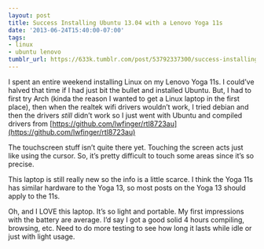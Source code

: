 ```yaml
---
layout: post
title: Success Installing Ubuntu 13.04 with a Lenovo Yoga 11s
date: '2013-06-24T15:40:00-07:00'
tags:
- linux
- ubuntu lenovo
tumblr_url: https://633k.tumblr.com/post/53792337300/success-installing-ubuntu-1304-with-a-lenovo-yoga
---
```

I spent an entire weekend installing Linux on my Lenovo Yoga 11s. <!--more-->I
could’ve halved that time if I had just bit the bullet and installed Ubuntu.
But, I had to first try Arch (kinda the reason I wanted to get a Linux laptop
in the first place), then when the realtek wifi drivers wouldn’t work, I tried
debian and then the drivers _still_ didn’t work so I just went with Ubuntu and
compiled drivers from
[https://github.com/lwfinger/rtl8723au](https://github.com/lwfinger/rtl8723au)

The touchscreen stuff isn’t quite there yet. Touching the screen acts just like
using the cursor. So, it’s pretty difficult to touch some areas since it’s so
precise.

This laptop is still really new so the info is a little scarce. I think the Yoga
11s has similar hardware to the Yoga 13, so most posts on the Yoga 13 should
apply to the 11s.

Oh, and I LOVE this laptop. It’s so light and portable. My first impressions
with the battery are average. I’d say I got a good solid 4 hours compiling,
browsing, etc. Need to do more testing to see how long it lasts while idle or
just with light usage.

